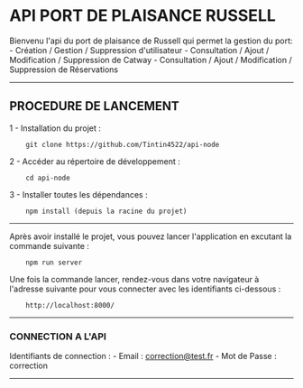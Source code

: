 # API PORT DE PLAISANCE RUSSELL


Bienvenu l'api du port de plaisance de Russell qui permet la gestion du port:
    -   Création / Gestion / Suppression d'utilisateur
    -   Consultation / Ajout / Modification / Suppression de Catway
    -   Consultation / Ajout / Modification / Suppression de Réservations

-------------------------------------------------------------

## PROCEDURE DE LANCEMENT

1 - Installation du projet :

        git clone https://github.com/Tintin4522/api-node

2 - Accéder au répertoire de développement :

        cd api-node

3 - Installer toutes les dépendances :

        npm install (depuis la racine du projet)

-------------------------------------------------------------

Après avoir installé le projet, vous pouvez lancer l'application en excutant la commande suivante :

        npm run server

Une fois la commande lancer, rendez-vous dans votre navigateur à l'adresse suivante pour vous connecter avec les identifiants ci-dessous :

        http://localhost:8000/

-------------------------------------------------------------

### CONNECTION A L'API

Identifiants de connection :
        -   Email : correction@test.fr
        -   Mot de Passe : correction

-------------------------------------------------------------